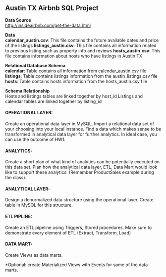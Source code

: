 ## Austin TX Airbnb SQL Project

**Data Source**\
http://insideairbnb.com/get-the-data.html

**Data**\
**calendar_austin.csv**: This file contains the future available dates and price of the listings
**listings_austin.csv**: This file contains all information related to previous listing such as property info and reviews
**hosts_austin.csv**: This file contains information about hosts who have listings in Austin TX

**Relational Database Schema**\
**calendar**: Table contains all information from calendar_austin.csv file
**listings**: Table contains listings information from the austin_listings.csv file
**hosts**: Table contains hosts information from the hosts_austin.csv file


**Schema Relationship**\
Hosts and listings tables are linked together by host_id
Listings and calendar tables are linked together by listing_id




#### OPERATIONAL LAYER: 
Create an operational data layer in MySQL. Import a relational data set of your choosing into your local instance. Find a data which makes sense to be transformed in analytical data layer for further analytics. In ideal case, you can use the outcome of HW1.

#### ANALYTICS:
Create a short plan of what kind of analytics can be potentially executed on this data set. Plan how the analytical data layer, ETL, Data Mart would look like to support these analytics. (Remember ProductSales example during the class).

#### ANALYTICAL LAYER:
Design a denormalized data structure using the operational layer. Create table in MySQL for this structure.

#### ETL PIPLINE:
Create an ETL pipeline using Triggers, Stored procedures. Make sure to demonstrate every element of ETL (Extract, Transform, Load)

#### DATA MART:
Create Views as data marts.

*Optional: create Materialized Views with Events for some of the data marts.
